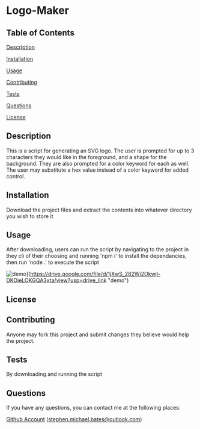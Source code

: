 # Logo-Maker


## Table of Contents

[Description](#description)

[Installation](#installation)

[Usage](#usage)

[Contributing](#contributing)
 
[Tests](#tests)
 
[Questions](#questions)

[License](#license)
 

## Description

This is a script for generating an SVG logo. The user is prompted for up to 3 characters they would like in the foreground, and a shape for the background. They are also prompted for a color keyword for each as well. The user may substitute a hex value instead of a color keyword for added control.

## Installation

Download the project files and extract the contents into whatever directory you wish to store it

## Usage

After downloading, users can run the script by navigating to the project in they cli of their choosing and running 'npm i' to install the dependancies, then run 'node .' to execute the script


![demo](https://drive.google.com/file/d/1jXwS_282Wj2Okwjl-DKOieLOKGQA3xta/view)](https://drive.google.com/file/d/1jXwS_282Wj2Okwjl-DKOieLOKGQA3xta/view?usp=drive_link "demo")

## License



## Contributing

Anyone may fork this project and submit changes they believe would help the project.

## Tests

By downloading and running the script

## Questions

If you have any questions, you can contact me at the following places:

[Github Account](https://github.com/Stephen-Bates)
(stephen.michael.bates@outlook.com)
